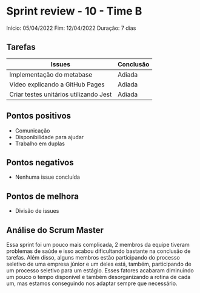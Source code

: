 # Sprint review - 10 - Time B

Início: 05/04/2022
Fim: 12/04/2022
Duração: 7 dias

## Tarefas



| Issues                                 | Conclusão |
| -------------------------------------- | --------- |
| Implementação do metabase              | Adiada    |
| Vídeo explicando a GitHub Pages        | Adiada    |
| Criar testes unitários utilizando Jest | Adiada    |

## Pontos positivos
* Comunicação
* Disponibilidade para ajudar
* Trabalho em duplas

## Pontos negativos

* Nenhuma issue concluída

## Pontos de melhora

* Divisão de issues

## Análise do Scrum Master

Essa sprint foi um pouco mais complicada, 2 membros da equipe tiveram problemas de saúde e isso acabou dificultando bastante na conclusão de tarefas. Além disso, alguns membros estão participando do processo seletivo de uma empresa júnior e um deles está, também, participando de um processo seletivo para um estágio. Esses fatores acabaram diminuindo um pouco o tempo disponível e também desorganizando a rotina de cada um, mas estamos conseguindo nos adaptar sempre que necessário.